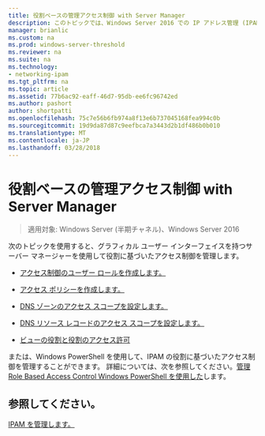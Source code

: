 ```yaml
---
title: 役割ベースの管理アクセス制御 with Server Manager
description: このトピックでは、Windows Server 2016 での IP アドレス管理 (IPAM) の管理ガイドの一部です。
manager: brianlic
ms.custom: na
ms.prod: windows-server-threshold
ms.reviewer: na
ms.suite: na
ms.technology:
- networking-ipam
ms.tgt_pltfrm: na
ms.topic: article
ms.assetid: 77b6ac92-eaff-46d7-95db-ee6fc96742ed
ms.author: pashort
author: shortpatti
ms.openlocfilehash: 75c7e56b6fb974a8f13e6b737045168fea994c0b
ms.sourcegitcommit: 19d9da87d87c9eefbca7a3443d2b1df486b0b010
ms.translationtype: MT
ms.contentlocale: ja-JP
ms.lasthandoff: 03/28/2018
---
```

# <a name="manage-role-based-access-control-with-server-manager"></a>役割ベースの管理アクセス制御 with Server Manager

>適用対象: Windows Server (半期チャネル)、Windows Server 2016

次のトピックを使用すると、グラフィカル ユーザー インターフェイスを持つサーバー マネージャーを使用して役割に基づいたアクセス制御を管理します。  
  
-   [アクセス制御のユーザー ロールを作成します。](../../technologies/ipam/Create-a-User-Role-for-Access-Control.md)  
  
-   [アクセス ポリシーを作成します。](../../technologies/ipam/Create-an-Access-Policy.md)  
  
-   [DNS ゾーンのアクセス スコープを設定します。](../../technologies/ipam/Set-Access-Scope-for-a-DNS-Zone.md)
  
-   [DNS リソース レコードのアクセス スコープを設定します。](../../technologies/ipam/Set-Access-Scope-for-DNS-Resource-Records.md)
  
-   [ビューの役割と役割のアクセス許可](../../technologies/ipam/View-Roles-and-Role-Permissions.md)
  
または、Windows PowerShell を使用して、IPAM の役割に基づいたアクセス制御を管理することができます。 詳細については、次を参照してください。[管理 Role Based Access Control Windows PowerShell を使用した](../../technologies/ipam/Manage-Role-Based-Access-Control-with-Windows-PowerShell.md)します。
  
## <a name="see-also"></a>参照してください。  
[IPAM を管理します。](Manage-IPAM.md)  
  


